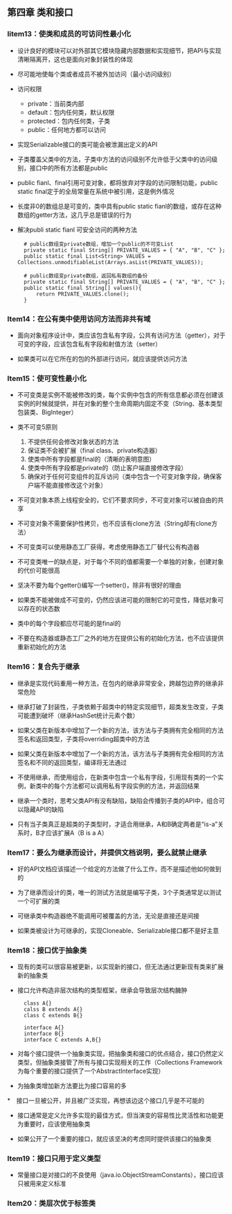 
## 第四章 类和接口

### Iitem13：使类和成员的可访问性最小化

* 设计良好的模块可以对外部其它模块隐藏内部数据和实现细节，把API与实现清晰隔离开，这也是面向对象封装性的体现

* 尽可能地使每个类或者成员不被外加访问（最小访问级别）

* 访问权限
	* private：当前类内部
	* default：包内任何类，默认权限
	* protected：包内任何类，子类
	* public：任何地方都可以访问

* 实现Serializable接口的类可能会被泄漏出定义的API

* 子类覆盖父类中的方法，子类中方法的访问级别不允许低于父类中的访问级别，接口中的所有方法都是public

* public fianl、final引用可变对象，都将放弃对字段的访问限制功能，public static final定于的全局常量在系统中被引用，这是例外情况

* 长度非0的数组总是可变的，类中具有public static fianl的数组，或存在这种数组的getter方法，这几乎总是错误的行为

* 解决publi static fianl 可安全访问的两种方法

		# public数组变private数组，增加一个public的不可变List
		private static final String[] PRIVATE_VALUES = { "A", "B", "C" };
		public static final List<String> VALUES = Collections.unmodifiableList(Arrays.asList(PRIVATE_VALUES));

		# public数组变private数组，返回私有数组的备份
		private static final String[] PRIVATE_VALUES = { "A", "B", "C" };
		public static final String[] values(){
			return PRIVATE_VALUES.clone();
		}

### Item14：在公有类中使用访问方法而非共有域

* 面向对象程序设计中，类应该包含私有字段，公共有访问方法（getter），对于可变的字段，应该包含私有字段和射值方法（setter）

* 如果类可以在它所在的包的外部进行访问，就应该提供访问方法 

### Item15：使可变性最小化

* 不可变类是实例不能被修改的类，每个实例中包含的所有信息都必须在创建该实例的时候就提供，并在对象的整个生命周期内固定不变（String、基本类型包装类、BigInteger）

* 类不可变5原则
	1. 不提供任何会修改对象状态的方法
	2. 保证类不会被扩展（final class、private构造器）
	3. 使类中所有字段都是final的（清晰的表明意图）
	4. 使类中所有字段都是private的（防止客户端直接修改字段）
	5. 确保对于任何可变组件的互斥访问（类中包含一个可变对象字段，确保客户端不能直接修改这个对象）

* 不可变对象本质上线程安全的，它们不要求同步，不可变对象可以被自由的共享

* 不可变对象不需要保护性拷贝，也不应该有clone方法（String却有clone方法）

* 不可变类可以使用静态工厂获得，考虑使用静态工厂替代公有构造器

* 不可变类唯一的缺点是，对于每个不同的值都需要一个单独的对象，创建对象的代价可能很高

* 坚决不要为每个getter()编写一个setter()，除非有很好的理由

* 如果类不能被做成不可变的，仍然应该进可能的限制它的可变性，降低对象可以存在的状态数

* 类中的每个字段都应尽可能的是final的

* 不要在构造器或静态工厂之外的地方在提供公有的初始化方法，也不应该提供重新初始化的方法

### Item16：复合先于继承

* 继承是实现代码重用一种方法，在包内的继承非常安全，跨越包边界的继承非常危险

* 继承打破了封装性，子类依赖于超类中的特定实现细节，超类发生改变，子类可能遭到破坏（继承HashSet统计元素个数）

* 如果父类在新版本中增加了一个新的方法，该方法与子类拥有完全相同的方法签名和返回类型，子类将overriding超类中的方法

* 如果父类在新版本中增加了一个新的方法，该方法与子类拥有完全相同的方法签名和不同的返回类型，编译将无法通过

* 不使用继承，而使用组合，在新类中包含一个私有字段，引用现有类的一个实例，新类中的每个方法都可以调用私有字段实例的方法，并返回结果

* 继承一个类时，思考父类API有没有缺陷，缺陷会传播到子类的API中，组合可以隐藏API的缺陷
 
* 只有当子类真正是超类的子类型时，才适合用继承，A和B确定两者是“is-a”关系时，B才应该扩展A（B is a A）

### Item17：要么为继承而设计，并提供文档说明，要么就禁止继承

* 好的API文档应该描述一个给定的方法做了什么工作，而不是描述他如何做到的

* 为了继承而设计的类，唯一的测试方法就是编写子类，3个子类通常足以测试一个可扩展的类

* 可继承类中构造器绝不能调用可被覆盖的方法，无论是直接还是间接

* 如果类被设计为可继承的，实现Cloneable、Serializable接口都不是好主意

### Item18：接口优于抽象类

* 现有的类可以很容易被更新，以实现新的接口，但无法通过更新现有类来扩展新的抽象类

* 接口允许构造非层次结构的类型框架，继承会导致层次结构臃肿

		class A{}
		calss B extends A{}
		class C extends B{}
		
		interface A{}
		interface B{}
		interface C extends A,B{}

* 对每个接口提供一个抽象类实现，把抽象类和接口的优点结合，接口仍然定义类型，但抽象类接管了所有与接口实现相关的工作（Collections Framework 为每个重要的接口提供了一个AbstractInterface实现）

* 为抽象类增加新方法要比为接口容易的多

*　接口一旦被公开，并且被广泛实现，再想该边这个接口几乎是不可能的

* 接口通常是定义允许多实现的最佳方式，但当演变的容易性比灵活性和功能更为重要时，应该使用抽象类

* 如果公开了一个重要的接口，就应该坚决的考虑同时提供该接口的抽象类

### Item19：接口只用于定义类型

* 常量接口是对接口的不良使用（java.io.ObjectStreamConstants），接口应该只被用来定义标准

### Item20：类层次优于标签类


